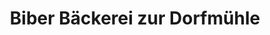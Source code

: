 ---
title: "Biber Bäckerei zur Dorfmühle"
url: /gais/biber-baeckerei-zur-dorfmuehle/
shop: Bäckerei
---